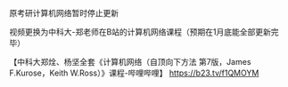 原考研计算机网络暂时停止更新

视频更换为中科大-郑老师在B站的计算机网络课程（预期在1月底能全部更新完毕）

【中科大郑烇、杨坚全套《计算机网络（自顶向下方法 第7版，James F.Kurose，Keith W.Ross）》课程-哔哩哔哩】 https://b23.tv/f1QMOYM
